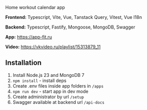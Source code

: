 Home workout calendar app

**Frontend:** Typescript, Vite, Vue, Tanstack Query, Vitest, Vue I18n

**Backend:** Typescript, Fastify, Mongoose, MongoDB, Swagger

**App:** https://app-fit.ru

**Video:** https://vkvideo.ru/playlist/15313879_11

## Installation

1. Install Node.js 23 and MongoDB 7
2. `npm install` - install deps
3. Create .env files inside app folders in `/apps`
4. `npm run dev` - start app in dev mode
5. Create administrator by url `/setup`
6. Swagger available at backend url `/api-docs`
